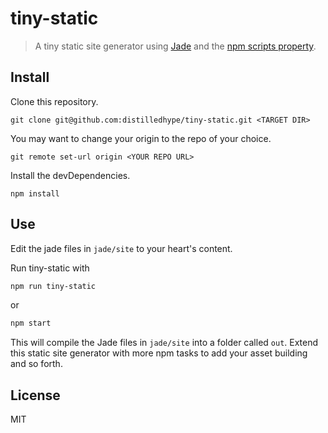 # tiny-static

> A tiny static site generator using [Jade](http://jade-lang.com) and
the [npm scripts property](https://docs.npmjs.com/misc/scripts).

## Install

Clone this repository.

```
git clone git@github.com:distilledhype/tiny-static.git <TARGET DIR>
```

You may want to change your origin to the repo of your choice.

```
git remote set-url origin <YOUR REPO URL>
```

Install the devDependencies.

```
npm install
```

## Use

Edit the jade files in `jade/site` to your heart's content.

Run tiny-static with

```sh
npm run tiny-static
```

or

```sh
npm start
```

This will compile the Jade files in `jade/site` into a folder called `out`.
Extend this static site generator with more npm tasks to add your asset building and so forth.

## License
MIT
